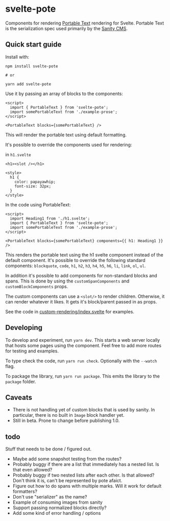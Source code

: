 # svelte-pote

Components for rendering [Portable Text](https://www.portabletext.org) rendering
for Svelte. Portable Text is the serialization spec used primarily by the
[Sanity CMS](https://www.sanity.io).

## Quick start guide

Install with:

```shell
npm install svelte-pote

# or

yarn add svelte-pote
```

Use it by passing an array of blocks to the components:

```svelte
<script>
  import { PortableText } from 'svelte-pote';
  import somePortableText from './example-prose';
</script>

<PortableText blocks={somePortableText} />
```

This will render the portable text using default formatting.

It's possible to override the components used for rendering:

in `h1.svelte`

```svelte
<h1><slot /></h1>

<style>
  h1 {
    color: papayawhip;
    font-size: 32px;
  }
</style>
```

In the code using PortableText:

```svelte
<script>
  import Heading1 from './h1.svelte';
  import { PortableText } from 'svelte-pote';
  import somePortableText from './example-prose';
</script>

<PortableText blocks={somePortableText} components={{ h1: Heading1 }} />
```

This renders the portable text using the h1 svelte component instead of the
default component. It's possible to override the following standard components:
`blockquote`, `code`, `h1`, `h2`, `h3`, `h4`, `h5`, `h6`, `li`, `link`, `ol`,
`ul`.

In addition it's possible to add components for non-standard blocks and spans.
This is done by using the `customSpanComponents` and `customBlockComponents`
props.

The custom components can use a `<slot/>` to render children. Otherwise, it can
render whatever it likes. It gets it's block/parent passed in as props.

See the code in
[custom-rendering/index.svelte](./src/routes/custom-rendering/index.svelte) for
examples.

## Developing

To develop and experiment, run `yarn dev`. This starts a web server locally that
hosts some pages using the component. Feel free to add more routes for testing
and examples.

To type check the code, run `yarn run check`. Optionally with the `--watch`
flag.

To package the library, run `yarn run package`. This emits the library to the
`package` folder.

## Caveats

- There is not handling yet of custom blocks that is used by sanity. In
  particular, there is no built in `Image` block handler yet.
- Still in beta. Prone to change before publishing 1.0.

## todo

Stuff that needs to be done / figured out.

- Maybe add some snapshot testing from the routes?
- Probably buggy if there are a list that immediately has a nested list. Is that
  even allowed?
- Probably buggy if two nested lists after each other. Is that allowed? Don't
  think it is, can't be represented by pote afaict.
- Figure out how to do spans with multiple marks. Will it work for default
  formatters?
- Don't use "serializer" as the name?
- Example of consuming images from sanity
- Support passing normalized blocks directly?
- Add some kind of error handling / options
